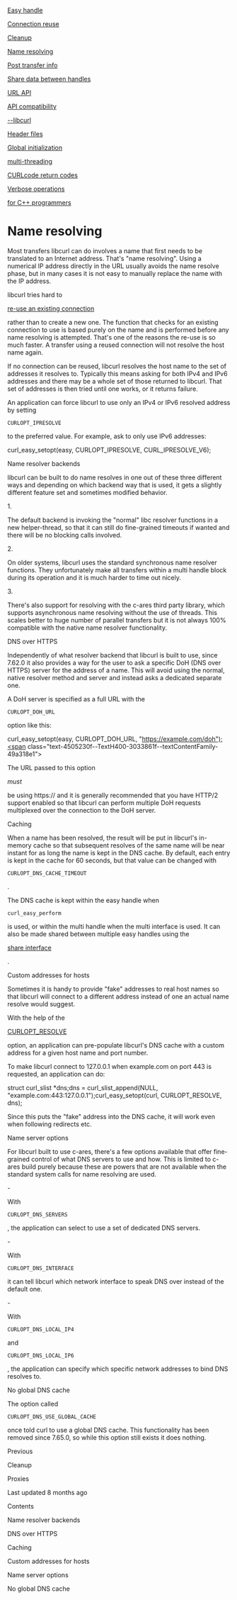 <a href="easyhandle.html" class="navButton-94f2579c--pageItemWithChildrenNested-2c5d8183--navButtonClickable-161b88ca">

<span class="text-4505230f--UIH300-2063425d--textContentFamily-49a318e1--navButtonLabel-14a4968f">Easy handle</span>

</a>

<a href="connectionreuse.html" class="navButton-94f2579c--pageItemWithChildrenNested-2c5d8183--navButtonClickable-161b88ca">

<span class="text-4505230f--UIH300-2063425d--textContentFamily-49a318e1--navButtonLabel-14a4968f">Connection reuse</span>

</a>

<a href="cleanup.html" class="navButton-94f2579c--pageItemWithChildrenNested-2c5d8183--navButtonClickable-161b88ca">

<span class="text-4505230f--UIH300-2063425d--textContentFamily-49a318e1--navButtonLabel-14a4968f">Cleanup</span>

</a>

<a href="names.html" class="navButton-94f2579c--pageItemWithChildrenNested-2c5d8183--navButtonClickable-161b88ca--navButtonOpened-6a88552e">

<span class="text-4505230f--UIH300-2063425d--textContentFamily-49a318e1--navButtonLabel-14a4968f">Name resolving</span>

</a>

<a href="getinfo.html" class="navButton-94f2579c--pageItemWithChildrenNested-2c5d8183--navButtonClickable-161b88ca">

<span class="text-4505230f--UIH300-2063425d--textContentFamily-49a318e1--navButtonLabel-14a4968f">Post transfer info</span>

</a>

<a href="sharing.html" class="navButton-94f2579c--pageItemWithChildrenNested-2c5d8183--navButtonClickable-161b88ca">

<span class="text-4505230f--UIH300-2063425d--textContentFamily-49a318e1--navButtonLabel-14a4968f">Share data between handles</span>

</a>

<a href="url.html" class="navButton-94f2579c--pageItemWithChildrenNested-2c5d8183--navButtonClickable-161b88ca">

<span class="text-4505230f--UIH300-2063425d--textContentFamily-49a318e1--navButtonLabel-14a4968f">URL API</span>

</a>

<a href="api.html" class="navButton-94f2579c--pageItemWithChildrenNested-2c5d8183--navButtonClickable-161b88ca">

<span class="text-4505230f--UIH300-2063425d--textContentFamily-49a318e1--navButtonLabel-14a4968f">API compatibility</span>

</a>

<a href="libcurl.html" class="navButton-94f2579c--pageItemWithChildrenNested-2c5d8183--navButtonClickable-161b88ca">

<span class="text-4505230f--UIH300-2063425d--textContentFamily-49a318e1--navButtonLabel-14a4968f">--libcurl</span>

</a>

<a href="headers.html" class="navButton-94f2579c--pageItemWithChildrenNested-2c5d8183--navButtonClickable-161b88ca">

<span class="text-4505230f--UIH300-2063425d--textContentFamily-49a318e1--navButtonLabel-14a4968f">Header files</span>

</a>

<a href="globalinit.html" class="navButton-94f2579c--pageItemWithChildrenNested-2c5d8183--navButtonClickable-161b88ca">

<span class="text-4505230f--UIH300-2063425d--textContentFamily-49a318e1--navButtonLabel-14a4968f">Global initialization</span>

</a>

<a href="threading.html" class="navButton-94f2579c--pageItemWithChildrenNested-2c5d8183--navButtonClickable-161b88ca">

<span class="text-4505230f--UIH300-2063425d--textContentFamily-49a318e1--navButtonLabel-14a4968f">multi-threading</span>

</a>

<a href="curlcode.html" class="navButton-94f2579c--pageItemWithChildrenNested-2c5d8183--navButtonClickable-161b88ca">

<span class="text-4505230f--UIH300-2063425d--textContentFamily-49a318e1--navButtonLabel-14a4968f">CURLcode return codes</span>

</a>

<a href="verbose.html" class="navButton-94f2579c--pageItemWithChildrenNested-2c5d8183--navButtonClickable-161b88ca">

<span class="text-4505230f--UIH300-2063425d--textContentFamily-49a318e1--navButtonLabel-14a4968f">Verbose operations</span>

</a>

<a href="cplusplus.html" class="navButton-94f2579c--pageItemWithChildrenNested-2c5d8183--navButtonClickable-161b88ca">

<span class="text-4505230f--UIH300-2063425d--textContentFamily-49a318e1--navButtonLabel-14a4968f">for C++ programmers</span>

</a>

# <span class="text-4505230f--DisplayH900-bfb998fa--textContentFamily-49a318e1">Name resolving</span>

<span class="text-4505230f--UIH300-2063425d--textUIFamily-5ebd8e40--text-8ee2c8b2">

</span>

<span class="text-4505230f--UIH300-2063425d--textUIFamily-5ebd8e40--text-8ee2c8b2">

</span>

<span class="text-4505230f--TextH400-3033861f--textContentFamily-49a318e1">

<span data-key="61e1e7c653624ee7a3a0241dc3ee1fca">

<span data-offset-key="61e1e7c653624ee7a3a0241dc3ee1fca:0">Most transfers libcurl can do involves a name that first needs to be translated to an Internet address. That's "name resolving". Using a numerical IP address directly in the URL usually avoids the name resolve phase, but in many cases it is not easy to manually replace the name with the IP address.</span>

</span>

</span>

<span class="text-4505230f--TextH400-3033861f--textContentFamily-49a318e1">

<span data-key="ad947e90d7eb425b9bab94da3caca965">

<span data-offset-key="ad947e90d7eb425b9bab94da3caca965:0">libcurl tries hard to </span>

</span>

<a href="connectionreuse.html" class="link-a079aa82--primary-53a25e66--link-faf6c434">

<span data-key="a51b1906f12a4e6481df26d1266dddf2">

<span data-offset-key="a51b1906f12a4e6481df26d1266dddf2:0">re-use an existing connection</span>

</span>

</a>

<span data-key="5226ae5e10d14d33aa71b1fad8540ba5">

<span data-offset-key="5226ae5e10d14d33aa71b1fad8540ba5:0"> rather than to create a new one. The function that checks for an existing connection to use is based purely on the name and is performed before any name resolving is attempted. That's one of the reasons the re-use is so much faster. A transfer using a reused connection will not resolve the host name again.</span>

</span>

</span>

<span class="text-4505230f--TextH400-3033861f--textContentFamily-49a318e1">

<span data-key="a0ed2ea143334fa4ae8497d88ed928eb">

<span data-offset-key="a0ed2ea143334fa4ae8497d88ed928eb:0">If no connection can be reused, libcurl resolves the host name to the set of addresses it resolves to. Typically this means asking for both IPv4 and IPv6 addresses and there may be a whole set of those returned to libcurl. That set of addresses is then tried until one works, or it returns failure.</span>

</span>

</span>

<span class="text-4505230f--TextH400-3033861f--textContentFamily-49a318e1">

<span data-key="1eae7737f02a4a4cba62ac089f4d311d">

<span data-offset-key="1eae7737f02a4a4cba62ac089f4d311d:0">An application can force libcurl to use only an IPv4 or IPv6 resolved address by setting </span>

<span data-offset-key="1eae7737f02a4a4cba62ac089f4d311d:1">`CURLOPT_IPRESOLVE`</span>

<span data-offset-key="1eae7737f02a4a4cba62ac089f4d311d:2"> to the preferred value. For example, ask to only use IPv6 addresses:</span>

</span>

</span> curl_easy_setopt(easy, CURLOPT_IPRESOLVE, CURL_IPRESOLVE_V6);<span class="text-4505230f--HeadingH700-04e1a2a3--textContentFamily-49a318e1">

<span data-key="eac429a006b048238828642873a995dc">

<span data-offset-key="eac429a006b048238828642873a995dc:0">Name resolver backends</span>

</span>

</span>

<span class="text-4505230f--TextH400-3033861f--textContentFamily-49a318e1">

<span data-key="aeeac7d1c63145f7af05b50fadc5c952">

<span data-offset-key="aeeac7d1c63145f7af05b50fadc5c952:0">libcurl can be built to do name resolves in one out of these three different ways and depending on which backend way that is used, it gets a slightly different feature set and sometimes modified behavior.</span>

</span>

</span>1. <span class="text-4505230f--TextH400-3033861f--textContentFamily-49a318e1">

<span data-key="ce4d3befac254024a82267806f31abcb">

<span data-offset-key="ce4d3befac254024a82267806f31abcb:0">The default backend is invoking the "normal" libc resolver functions in a new helper-thread, so that it can still do fine-grained timeouts if wanted and there will be no blocking calls involved.</span>

</span>

</span>2. <span class="text-4505230f--TextH400-3033861f--textContentFamily-49a318e1">

<span data-key="c71dd5bb73c64d0d913a6ac4b6679203">

<span data-offset-key="c71dd5bb73c64d0d913a6ac4b6679203:0">On older systems, libcurl uses the standard synchronous name resolver functions. They unfortunately make all transfers within a multi handle block during its operation and it is much harder to time out nicely.</span>

</span>

</span>3. <span class="text-4505230f--TextH400-3033861f--textContentFamily-49a318e1">

<span data-key="397862dc829145169a211487c1fea697">

<span data-offset-key="397862dc829145169a211487c1fea697:0">There's also support for resolving with the c-ares third party library, which supports asynchronous name resolving without the use of threads. This scales better to huge number of parallel transfers but it is not always 100% compatible with the native name resolver functionality.</span>

</span>

</span>

<span class="text-4505230f--HeadingH600-23f228db--textContentFamily-49a318e1">

<span data-key="3ad217b31ba9421fa92d95d74254a7f6">

<span data-offset-key="3ad217b31ba9421fa92d95d74254a7f6:0">DNS over HTTPS</span>

</span>

</span>

<span class="text-4505230f--TextH400-3033861f--textContentFamily-49a318e1">

<span data-key="86ededacc55d4e5eadbe0500f17be354">

<span data-offset-key="86ededacc55d4e5eadbe0500f17be354:0">Independently of what resolver backend that libcurl is built to use, since 7.62.0 it also provides a way for the user to ask a specific DoH (DNS over HTTPS) server for the address of a name. This will avoid using the normal, native resolver method and server and instead asks a dedicated separate one.</span>

</span>

</span>

<span class="text-4505230f--TextH400-3033861f--textContentFamily-49a318e1">

<span data-key="da14bc13da4d4295b799ff8a6fc73661">

<span data-offset-key="da14bc13da4d4295b799ff8a6fc73661:0">A DoH server is specified as a full URL with the </span>

<span data-offset-key="da14bc13da4d4295b799ff8a6fc73661:1">`CURLOPT_DOH_URL`</span>

<span data-offset-key="da14bc13da4d4295b799ff8a6fc73661:2"> option like this:</span>

</span>

</span> curl_easy_setopt(easy, CURLOPT_DOH_URL, "https://example.com/doh");<span class="text-4505230f--TextH400-3033861f--textContentFamily-49a318e1">

<span data-key="efcb2898bf994a218fd29a16e886dba3">

<span data-offset-key="efcb2898bf994a218fd29a16e886dba3:0">The URL passed to this option </span>

<span data-offset-key="efcb2898bf994a218fd29a16e886dba3:1">_must_</span>

<span data-offset-key="efcb2898bf994a218fd29a16e886dba3:2"> be using https:// and it is generally recommended that you have HTTP/2 support enabled so that libcurl can perform multiple DoH requests multiplexed over the connection to the DoH server.</span>

</span>

</span>

<span class="text-4505230f--HeadingH700-04e1a2a3--textContentFamily-49a318e1">

<span data-key="84e36321aefc40059d5ee919619b5a0c">

<span data-offset-key="84e36321aefc40059d5ee919619b5a0c:0">Caching</span>

</span>

</span>

<span class="text-4505230f--TextH400-3033861f--textContentFamily-49a318e1">

<span data-key="6754af8dfa8246b59caff5e0d027980a">

<span data-offset-key="6754af8dfa8246b59caff5e0d027980a:0">When a name has been resolved, the result will be put in libcurl's in-memory cache so that subsequent resolves of the same name will be near instant for as long the name is kept in the DNS cache. By default, each entry is kept in the cache for 60 seconds, but that value can be changed with </span>

<span data-offset-key="6754af8dfa8246b59caff5e0d027980a:1">`CURLOPT_DNS_CACHE_TIMEOUT`</span>

<span data-offset-key="6754af8dfa8246b59caff5e0d027980a:2">.</span>

</span>

</span>

<span class="text-4505230f--TextH400-3033861f--textContentFamily-49a318e1">

<span data-key="2c32cba680b042a1aff6b01a7382d8f9">

<span data-offset-key="2c32cba680b042a1aff6b01a7382d8f9:0">The DNS cache is kept within the easy handle when </span>

<span data-offset-key="2c32cba680b042a1aff6b01a7382d8f9:1">`curl_easy_perform`</span>

<span data-offset-key="2c32cba680b042a1aff6b01a7382d8f9:2"> is used, or within the multi handle when the multi interface is used. It can also be made shared between multiple easy handles using the </span>

</span>

<a href="sharing.html" class="link-a079aa82--primary-53a25e66--link-faf6c434">

<span data-key="775975619c6b4ababbe44e4c0965ffd0">

<span data-offset-key="775975619c6b4ababbe44e4c0965ffd0:0">share interface</span>

</span>

</a>

<span data-key="a667fe8ccb194580b020693698ca1815">

<span data-offset-key="a667fe8ccb194580b020693698ca1815:0">.</span>

</span>

</span>

<span class="text-4505230f--HeadingH700-04e1a2a3--textContentFamily-49a318e1">

<span data-key="1a164edc73604f56bd8c9d8d9f9df10b">

<span data-offset-key="1a164edc73604f56bd8c9d8d9f9df10b:0">Custom addresses for hosts</span>

</span>

</span>

<span class="text-4505230f--TextH400-3033861f--textContentFamily-49a318e1">

<span data-key="ee5c10e94eda43888c3da1639fcabefa">

<span data-offset-key="ee5c10e94eda43888c3da1639fcabefa:0">Sometimes it is handy to provide "fake" addresses to real host names so that libcurl will connect to a different address instead of one an actual name resolve would suggest.</span>

</span>

</span>

<span class="text-4505230f--TextH400-3033861f--textContentFamily-49a318e1">

<span data-key="689b1860671a4649b57b787edbf11b26">

<span data-offset-key="689b1860671a4649b57b787edbf11b26:0">With the help of the </span>

</span>

<a href="https://curl.se/libcurl/c/CURLOPT_RESOLVE.html" class="link-a079aa82--primary-53a25e66--link-faf6c434">

<span data-key="c4a960d2c8ab469aa9f54498e4a8c786">

<span data-offset-key="c4a960d2c8ab469aa9f54498e4a8c786:0">CURLOPT_RESOLVE</span>

</span>

</a>

<span data-key="1b1d59db160c41d5bde2c9912b0c496b">

<span data-offset-key="1b1d59db160c41d5bde2c9912b0c496b:0"> option, an application can pre-populate libcurl's DNS cache with a custom address for a given host name and port number.</span>

</span>

</span>

<span class="text-4505230f--TextH400-3033861f--textContentFamily-49a318e1">

<span data-key="7e1656a5759f4359808d324563fe655e">

<span data-offset-key="7e1656a5759f4359808d324563fe655e:0">To make libcurl connect to 127.0.0.1 when example.com on port 443 is requested, an application can do:</span>

</span>

</span> struct curl_slist \*dns;dns = curl_slist_append(NULL, "example.com:443:127.0.0.1");curl_easy_setopt(curl, CURLOPT_RESOLVE, dns);<span class="text-4505230f--TextH400-3033861f--textContentFamily-49a318e1">

<span data-key="2c4520d146c44bb38a73cc7e6db2f010">

<span data-offset-key="2c4520d146c44bb38a73cc7e6db2f010:0">Since this puts the "fake" address into the DNS cache, it will work even when following redirects etc.</span>

</span>

</span>

<span class="text-4505230f--HeadingH700-04e1a2a3--textContentFamily-49a318e1">

<span data-key="02297959637a4216a53b180945dd268a">

<span data-offset-key="02297959637a4216a53b180945dd268a:0">Name server options</span>

</span>

</span>

<span class="text-4505230f--TextH400-3033861f--textContentFamily-49a318e1">

<span data-key="12c1f9e85d104b049d518f57fbe11474">

<span data-offset-key="12c1f9e85d104b049d518f57fbe11474:0">For libcurl built to use c-ares, there's a few options available that offer fine-grained control of what DNS servers to use and how. This is limited to c-ares build purely because these are powers that are not available when the standard system calls for name resolving are used.</span>

</span>

</span>- <span class="text-4505230f--TextH400-3033861f--textContentFamily-49a318e1">

<span data-key="74a9d860b1604da8bd05eff8c2b1612c">

<span data-offset-key="74a9d860b1604da8bd05eff8c2b1612c:0">With </span>

<span data-offset-key="74a9d860b1604da8bd05eff8c2b1612c:1">`CURLOPT_DNS_SERVERS`</span>

<span data-offset-key="74a9d860b1604da8bd05eff8c2b1612c:2">, the application can select to use a set of dedicated DNS servers.</span>

</span>

</span>- <span class="text-4505230f--TextH400-3033861f--textContentFamily-49a318e1">

<span data-key="a44bda2568164b68b3279b6b956dac63">

<span data-offset-key="a44bda2568164b68b3279b6b956dac63:0">With </span>

<span data-offset-key="a44bda2568164b68b3279b6b956dac63:1">`CURLOPT_DNS_INTERFACE`</span>

<span data-offset-key="a44bda2568164b68b3279b6b956dac63:2"> it can tell libcurl which network interface to speak DNS over instead of the default one.</span>

</span>

</span>- <span class="text-4505230f--TextH400-3033861f--textContentFamily-49a318e1">

<span data-key="ead26625de944aac8b6912f5015ca7af">

<span data-offset-key="ead26625de944aac8b6912f5015ca7af:0">With </span>

<span data-offset-key="ead26625de944aac8b6912f5015ca7af:1">`CURLOPT_DNS_LOCAL_IP4`</span>

<span data-offset-key="ead26625de944aac8b6912f5015ca7af:2"> and </span>

<span data-offset-key="ead26625de944aac8b6912f5015ca7af:3">`CURLOPT_DNS_LOCAL_IP6`</span>

<span data-offset-key="ead26625de944aac8b6912f5015ca7af:4">, the application can specify which specific network addresses to bind DNS resolves to.</span>

</span>

</span>

<span class="text-4505230f--HeadingH700-04e1a2a3--textContentFamily-49a318e1">

<span data-key="44c612086aa14a6dbdf973bc89dc322c">

<span data-offset-key="44c612086aa14a6dbdf973bc89dc322c:0">No global DNS cache</span>

</span>

</span>

<span class="text-4505230f--TextH400-3033861f--textContentFamily-49a318e1">

<span data-key="e9145074ddd244989a2c0d6ab326ca64">

<span data-offset-key="e9145074ddd244989a2c0d6ab326ca64:0">The option called </span>

<span data-offset-key="e9145074ddd244989a2c0d6ab326ca64:1">`CURLOPT_DNS_USE_GLOBAL_CACHE`</span>

<span data-offset-key="e9145074ddd244989a2c0d6ab326ca64:2"> once told curl to use a global DNS cache. This functionality has been removed since 7.65.0, so while this option still exists it does nothing.</span>

</span>

</span>

<a href="cleanup.html" class="reset-3c756112--card-6570f064--whiteCard-fff091a4--cardPrevious-56a5e674">

</a>

<span class="text-4505230f--TextH200-a3425406--textContentFamily-49a318e1">Previous</span>

<span class="text-4505230f--UIH400-4e41e82a--textContentFamily-49a318e1">Cleanup</span>

<a href="proxies.html" class="reset-3c756112--card-6570f064--whiteCard-fff091a4--cardNext-19241c42">

</a>

<span class="text-4505230f--UIH400-4e41e82a--textContentFamily-49a318e1">Proxies</span>

<span class="text-4505230f--TextH200-a3425406--textContentFamily-49a318e1">Last updated 8 months ago</span>

<span class="text-4505230f--InfoH100-1e92e1d1--textContentFamily-49a318e1">Contents</span>

<a href="names.html#name-resolver-backends" class="reset-3c756112--menuItem-aa02f6ec--menuItemLight-757d5235--menuItemInline-173bdf97--pageTocItem-f4427024">

</a>

<span class="text-4505230f--UIH300-2063425d--textContentFamily-49a318e1">

<span class="text-4505230f--UIH200-50ead35f--textContentFamily-49a318e1">Name resolver backends</span>

</span>

<a href="names.html#dns-over-https" class="reset-3c756112--menuItem-aa02f6ec--menuItemLight-757d5235--menuItemInline-173bdf97--pageTocItem-f4427024">

</a>

<span class="text-4505230f--UIH300-2063425d--textContentFamily-49a318e1">

<span class="text-4505230f--UIH200-50ead35f--textContentFamily-49a318e1--pageTocLinkH2-2294976c">DNS over HTTPS</span>

</span>

<a href="names.html#caching" class="reset-3c756112--menuItem-aa02f6ec--menuItemLight-757d5235--menuItemInline-173bdf97--pageTocItem-f4427024">

</a>

<span class="text-4505230f--UIH300-2063425d--textContentFamily-49a318e1">

<span class="text-4505230f--UIH200-50ead35f--textContentFamily-49a318e1">Caching</span>

</span>

<a href="names.html#custom-addresses-for-hosts" class="reset-3c756112--menuItem-aa02f6ec--menuItemLight-757d5235--menuItemInline-173bdf97--pageTocItem-f4427024">

</a>

<span class="text-4505230f--UIH300-2063425d--textContentFamily-49a318e1">

<span class="text-4505230f--UIH200-50ead35f--textContentFamily-49a318e1">Custom addresses for hosts</span>

</span>

<a href="names.html#name-server-options" class="reset-3c756112--menuItem-aa02f6ec--menuItemLight-757d5235--menuItemInline-173bdf97--pageTocItem-f4427024">

</a>

<span class="text-4505230f--UIH300-2063425d--textContentFamily-49a318e1">

<span class="text-4505230f--UIH200-50ead35f--textContentFamily-49a318e1">Name server options</span>

</span>

<a href="names.html#no-global-dns-cache" class="reset-3c756112--menuItem-aa02f6ec--menuItemLight-757d5235--menuItemInline-173bdf97--pageTocItem-f4427024">

</a>

<span class="text-4505230f--UIH300-2063425d--textContentFamily-49a318e1">

<span class="text-4505230f--UIH200-50ead35f--textContentFamily-49a318e1">No global DNS cache</span>

</span>
